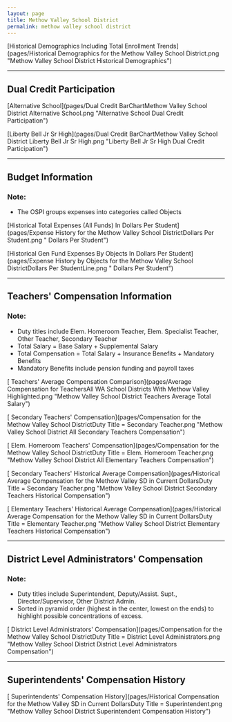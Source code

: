 ```yaml
---
layout: page
title: Methow Valley School District
permalink: methow valley school district
---
```



[Historical Demographics Including Total Enrollment Trends](pages/Historical Demographics for the Methow Valley School District.png "Methow Valley School District Historical Demographics")

___

## Dual Credit Participation

[Alternative School](pages/Dual Credit BarChartMethow Valley School District Alternative School.png "Alternative School Dual Credit Participation")

[Liberty Bell Jr Sr High](pages/Dual Credit BarChartMethow Valley School District Liberty Bell Jr Sr High.png "Liberty Bell Jr Sr High Dual Credit Participation")


___

## Budget Information
### Note:
- The OSPI groups expenses into categories called Objects

[Historical Total Expenses (All Funds) In Dollars Per Student](pages/Expense History for the Methow Valley School DistrictDollars Per Student.png " Dollars Per Student")

[Historical Gen Fund Expenses By Objects In Dollars Per Student](pages/Expense History by Objects for the Methow Valley School DistrictDollars Per StudentLine.png " Dollars Per Student")


___

## Teachers' Compensation Information
### Note:
- Duty titles include Elem. Homeroom Teacher, Elem. Specialist Teacher, Other Teacher, Secondary Teacher
- Total Salary = Base Salary + Supplemental Salary
- Total Compensation = Total Salary + Insurance Benefits + Mandatory Benefits
- Mandatory Benefits include pension funding and payroll taxes

[ Teachers' Average Compensation Comparison](pages/Average Compensation for TeachersAll WA School Districts With Methow Valley Highlighted.png "Methow Valley School District Teachers Average Total Salary")

[ Secondary Teachers' Compensation](pages/Compensation for the Methow Valley School DistrictDuty Title = Secondary Teacher.png "Methow Valley School District All Secondary Teachers Compensation")

[ Elem. Homeroom Teachers' Compensation](pages/Compensation for the Methow Valley School DistrictDuty Title = Elem. Homeroom Teacher.png "Methow Valley School District All Elementary Teachers Compensation")

[ Secondary Teachers' Historical Average Compensation](pages/Historical Average Compensation for the Methow Valley SD in Current DollarsDuty Title = Secondary Teacher.png "Methow Valley School District Secondary Teachers Historical Compensation")

[ Elementary Teachers' Historical Average Compensation](pages/Historical Average Compensation for the Methow Valley SD in Current DollarsDuty Title = Elementary Teacher.png "Methow Valley School District Elementary Teachers Historical Compensation")


___

## District Level Administrators' Compensation

### Note:
- Duty titles include Superintendent, Deputy/Assist. Supt., Director/Supervisor, Other District Admin.
- Sorted in pyramid order (highest in the center, lowest on the ends) to highlight possible concentrations of excess.

[ District Level Administrators' Compensation](pages/Compensation for the Methow Valley School DistrictDuty Title = District Level Administrators.png "Methow Valley School District District Level Administrators Compensation")


___

## Superintendents' Compensation History

[ Superintendents' Compensation History](pages/Historical Compensation for the Methow Valley SD in Current DollarsDuty Title = Superintendent.png "Methow Valley School District Superintendent Compensation History")

